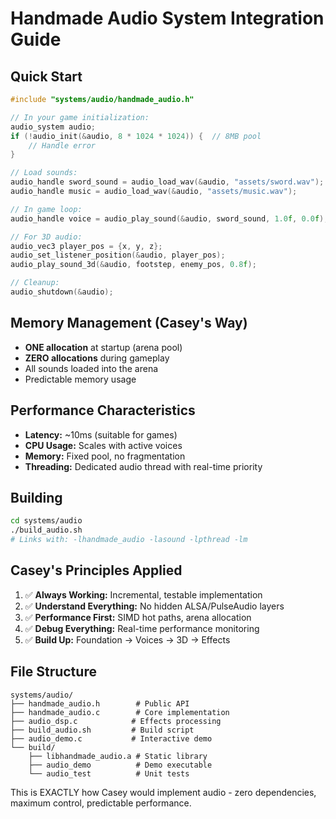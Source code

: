 # Handmade Audio System Integration Guide

## Quick Start

```c
#include "systems/audio/handmade_audio.h"

// In your game initialization:
audio_system audio;
if (!audio_init(&audio, 8 * 1024 * 1024)) {  // 8MB pool
    // Handle error
}

// Load sounds:
audio_handle sword_sound = audio_load_wav(&audio, "assets/sword.wav");
audio_handle music = audio_load_wav(&audio, "assets/music.wav");

// In game loop:
audio_handle voice = audio_play_sound(&audio, sword_sound, 1.0f, 0.0f);

// For 3D audio:
audio_vec3 player_pos = {x, y, z};
audio_set_listener_position(&audio, player_pos);
audio_play_sound_3d(&audio, footstep, enemy_pos, 0.8f);

// Cleanup:
audio_shutdown(&audio);
```

## Memory Management (Casey's Way)

- **ONE allocation** at startup (arena pool)
- **ZERO allocations** during gameplay
- All sounds loaded into the arena
- Predictable memory usage

## Performance Characteristics

- **Latency:** ~10ms (suitable for games)
- **CPU Usage:** Scales with active voices
- **Memory:** Fixed pool, no fragmentation
- **Threading:** Dedicated audio thread with real-time priority

## Building

```bash
cd systems/audio
./build_audio.sh
# Links with: -lhandmade_audio -lasound -lpthread -lm
```

## Casey's Principles Applied

1. ✅ **Always Working:** Incremental, testable implementation
2. ✅ **Understand Everything:** No hidden ALSA/PulseAudio layers
3. ✅ **Performance First:** SIMD hot paths, arena allocation
4. ✅ **Debug Everything:** Real-time performance monitoring
5. ✅ **Build Up:** Foundation → Voices → 3D → Effects

## File Structure

```
systems/audio/
├── handmade_audio.h        # Public API
├── handmade_audio.c        # Core implementation  
├── audio_dsp.c            # Effects processing
├── build_audio.sh         # Build script
├── audio_demo.c           # Interactive demo
└── build/
    ├── libhandmade_audio.a # Static library
    ├── audio_demo          # Demo executable
    └── audio_test          # Unit tests
```

This is EXACTLY how Casey would implement audio - zero dependencies, maximum control, predictable performance.